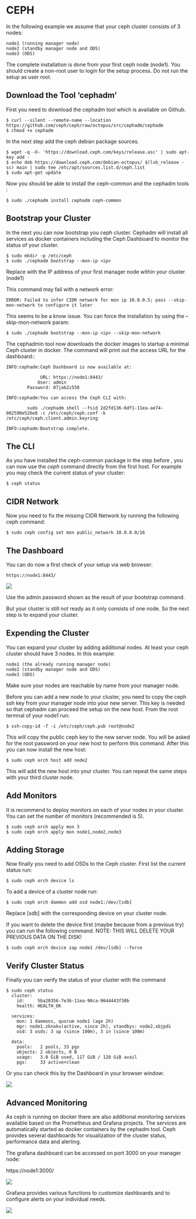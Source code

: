 # CEPH

In the following example we assume that your ceph cluster consists of 3 nodes:

    node1 (running manager node)
    node2 (standby manager node and ODS)
    node3 (ODS)

The complete installation is done from your first ceph node (node1). You should create a non-root user to login for the setup process. Do not run the setup as user root.

## Download the Tool ‘cephadm’

First you need to download the cephadm tool which is available on Github.

	$ curl --silent --remote-name --location https://github.com/ceph/ceph/raw/octopus/src/cephadm/cephadm
	$ chmod +x cephadm

In the next step add the ceph debian package sources.

	$ wget -q -O- 'https://download.ceph.com/keys/release.asc' | sudo apt-key add -
	$ echo deb https://download.ceph.com/debian-octopus/ $(lsb_release -sc) main | sudo tee /etc/apt/sources.list.d/ceph.list
	$ sudo apt-get update

Now you should be able to install the ceph-common and the cephadm tools :

	$ sudo ./cephadm install cephadm ceph-common

## Bootstrap your Cluster

In the next you can now bootstrap you ceph cluster. Cephadm will install all services as docker containers including the Ceph Dashboard to monitor the status of your cluster.

	$ sudo mkdir -p /etc/ceph
	$ sudo ./cephadm bootstrap --mon-ip <ip>

Replace <ip> with the IP address of your first manager node within your cluster (node1)

This command may fail with a network error:

	ERROR: Failed to infer CIDR network for mon ip 10.0.0.5; pass --skip-mon-network to configure it later

This seems to be a know issue. You can force the installation by using the –skip-mon-network param:

	$ sudo ./cephadm bootstrap --mon-ip <ip> --skip-mon-network

The cephadmin tool now downloads the docker images to startup a minimal Ceph cluster in docker. The command will print out the access URL for the dashboard::

	INFO:cephadm:Ceph Dashboard is now available at:
	
	             URL: https://node1:8443/
	            User: admin
	        Password: 07jab2z550
	
	INFO:cephadm:You can access the Ceph CLI with:
	
	        sudo ./cephadm shell --fsid 2d2fd136-6df1-11ea-ae74-002590e526e8 -c /etc/ceph/ceph.conf -k /etc/ceph/ceph.client.admin.keyring
	
	INFO:cephadm:Bootstrap complete.

## The CLI

As you have installed the ceph-common package in the step before , you can now use the *ceph* command directly from the first host. For example you may check the current status of your cluster:

	$ ceph status

## CIDR Network

Now you need to fix the missing CIDR Network by running the following ceph command:

	$ sudo ceph config set mon public_network 10.0.0.0/16


## The Dashboard

You can do now a first check of your setup via web browser:

	https://node1:8443/
	
<img src="images/cheph-octopus-001-768x472.png" />	

Use the admin password shown as the result of your bootstrap command.

But your cluster is still not ready as it only consists of one node. So the next step is to expand your cluster.


## Expending the Cluster

You can expand your cluster by adding additional nodes. At least your ceph cluster should have 3 nodes. In this example:

    node1 (the already running manager node)
    node2 (standby manager node and ODS)
    node3 (ODS)

Make sure your nodes are reachable by name from your manager node.

Before you can add a new node to your cluster, you need to copy the ceph ssh key from your manager node into your new server. This key is needed so that cephadm can proceed the setup on the new host. From the root termnal of your node1 run:

	$ ssh-copy-id -f -i /etc/ceph/ceph.pub root@node2

This will copy the public ceph key to the new server node. You will be asked for the root password on your new host to perform this command. After this you can now install the new host:

	$ sudo ceph orch host add node2

This will add the new host into your cluster. You can repeat the same steps with your third cluster node.

## Add Monitors

It is recommend to deploy monitors on each of your nodes in your cluster. You can set the number of monitors (recommended is 5).

	$ sudo ceph orch apply mon 3
	$ sudo ceph orch apply mon node1,node2,node3


## Adding Storage

Now finally you need to add OSDs to the Ceph cluster. First list the current status run:

	$ sudo ceph orch device ls

To add a device of a cluster node run:

	$ sudo ceph orch daemon add osd node1:/dev/[sdb]

Replace [sdb] with the corresponding device on your cluster node.

If you want to delete the device first (maybe because from a previous try) you can run the following command. NOTE: THIS WILL DELETE YOUR PREVIOUS DATA ON THE DISK!

	$ sudo ceph orch device zap node1 /dev/[sdb] --force

## Verify Cluster Status

Finally you can verify the status of your cluster with the command

	$ sudo ceph status
	  cluster:
	    id:     5ba20356-7e36-11ea-90ca-9644443f30b
	    health: HEALTH_OK
	 
	  services:
	    mon: 1 daemons, quorum node1 (age 2h)
	    mgr: node1.zknaku(active, since 2h), standbys: node2.xbjpdi
	    osd: 3 osds: 3 up (since 100m), 3 in (since 100m)
	 
	  data:
	    pools:   2 pools, 33 pgs
	    objects: 2 objects, 0 B
	    usage:   3.0 GiB used, 117 GiB / 120 GiB avail
	    pgs:     33 active+clean

Or you can check this by the Dashboard in your browser window:

<img src="images/cheph-octopus-002-768x399.png" />

## Advanced Monitoring

As ceph is running on docker there are also additional monitoring services available based on the Prometheus and Grafana projects. The services are automatically started as docker containers by the cephadm tool. Ceph provides several dashboards for visualization of the cluster status, performance data and alerting.

The grafana dashboard can be accessed on port 3000 on your manager node:

https://node1:3000/

<img src="images/cheph-grafana-001-768x410.png" />

Grafana provides various functions to customize dashboards and to configure alerts on your individual needs.


<img src="images/cheph-grafana-002-768x413.png" />
